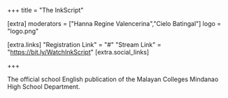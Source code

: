 +++
title = "The InkScript"

[extra]
moderators = ["Hanna Regine Valencerina","Cielo Batingal"]
logo = "logo.png"

[extra.links]
"Registration Link" = "#"
"Stream Link" = "https://bit.ly/WatchInkScript"
[extra.social_links]

+++

The official school English publication of the Malayan Colleges Mindanao High School Department.